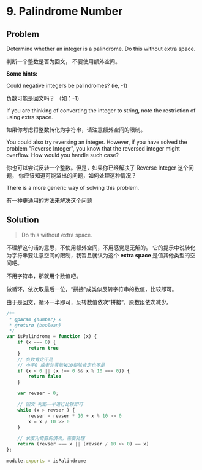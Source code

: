 # 9. Palindrome Number

## Problem

Determine whether an integer is a palindrome. Do this without extra space.

判断一个整数是否为回文， 不要使用额外空间。

**Some hints:**

Could negative integers be palindromes? (ie, -1)

负数可能是回文吗？ （如：-1）

If you are thinking of converting the integer to string, note the restriction of using extra space.

如果你考虑将整数转化为字符串，请注意额外空间的限制。

You could also try reversing an integer. However, if you have solved the problem "Reverse Integer", you know that the reversed integer might overflow. How would you handle such case?

你也可以尝试反转一个整数。但是，如果你已经解决了 Reverse Integer 这个问题， 你应该知道可能溢出的问题，如何处理这种情况？

There is a more generic way of solving this problem.

有一种更通用的方法来解决这个问题

## Solution

> Do this without extra space.

不理解这句话的意思，不使用额外空间，不用感觉是无解的。 它的提示中说转化为字符串要注意空间的限制，我暂且就认为这个 **extra space** 是值其他类型的空间吧。

不用字符串，那就用个数值吧。

做循环，依次取最后一位，“拼接”成类似反转字符串的数值，比较即可。

由于是回文，循环一半即可，反转数值依次“拼接”，原数组依次减少。

```js
/**
 * @param {number} x
 * @return {boolean}
 */
var isPalindrome = function (x) {
    if (x === 0) {
        return true
    }
    // 负数肯定不是
    // 小于0 或者非零能被10整除肯定也不是
    if (x < 0 || (x !== 0 && x % 10 === 0)) {
        return false
    }

    var revser = 0;

    // 回文 判断一半进行比较即可
    while (x > revser ) {
        revser = revser * 10 + x % 10 >> 0
        x = x / 10 >> 0
    }

    // 长度为奇数的情况，需要处理
    return (revser === x || (revser / 10 >> 0) == x)
};

module.exports = isPalindrome
```
